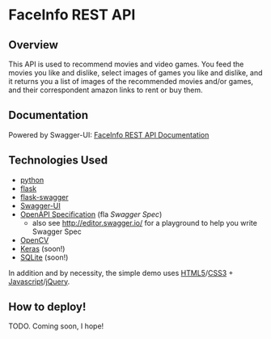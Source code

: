 # FaceInfo REST API

## Overview

This API is used to recommend movies and video games. You feed the movies you like and dislike, select images of games you like and dislike, and it returns you a list of images of the recommended movies and/or games, and their correspondent
amazon links to rent or buy them.

## Documentation

Powered by Swagger-UI: [FaceInfo REST API Documentation](http://faceinfo.fishpoke.com:5000/)

## Technologies Used

- [python](https://www.python.org/)
- [flask](http://flask.pocoo.org/)
- [flask-swagger](https://github.com/gangverk/flask-swagger)
- [Swagger-UI](https://github.com/swagger-api/swagger-ui)
- [OpenAPI Specification](https://github.com/OAI/OpenAPI-Specification/) (fla _Swagger Spec_)
    - also see http://editor.swagger.io/ for a playground to help you write Swagger Spec
- [OpenCV](http://opencv.org/)
- [Keras](http://keras.io/) (soon!)
- [SQLite](https://www.sqlite.org/) (soon!)

In addition and by necessity, the simple demo uses [HTML5](https://en.wikipedia.org/wiki/HTML5)/[CSS3](https://en.wikipedia.org/wiki/Cascading_Style_Sheets#CSS_3) + [Javascript](https://en.wikipedia.org/wiki/JavaScript)/[jQuery](https://jquery.com/).

## How to deploy!

TODO. Coming soon, I hope!
